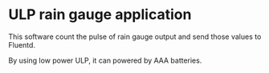 # ULP rain gauge application

This software count the pulse of rain gauge output and send those values to
Fluentd.

By using low power ULP, it can powered by AAA batteries.


 

